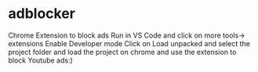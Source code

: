 # adblocker
Chrome Extension to block ads
Run in VS Code and click on more tools-> extensions
Enable Developer mode
Click on Load unpacked and select the project folder and load the project on chrome and use the extension to block Youtube ads:)

